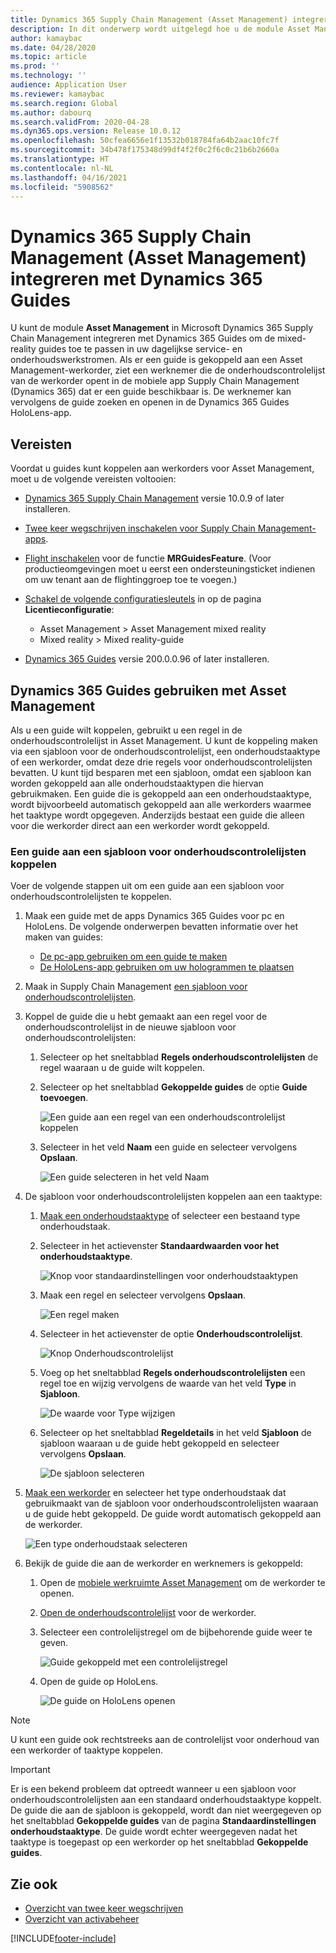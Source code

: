 ```yaml
---
title: Dynamics 365 Supply Chain Management (Asset Management) integreren met Dynamics 365 Guides
description: In dit onderwerp wordt uitgelegd hoe u de module Asset Management in Microsoft Dynamics 365 Supply Chain Management kunt integreren met Dynamics 365 Guides om de mixed-reality guides toe te passen in uw dagelijkse service- en onderhoudswerkstromen.
author: kamaybac
ms.date: 04/28/2020
ms.topic: article
ms.prod: ''
ms.technology: ''
audience: Application User
ms.reviewer: kamaybac
ms.search.region: Global
ms.author: dabourq
ms.search.validFrom: 2020-04-28
ms.dyn365.ops.version: Release 10.0.12
ms.openlocfilehash: 50cfea6656e1f13532b018784fa64b2aac10fc7f
ms.sourcegitcommit: 34b478f175348d99df4f2f0c2f6c0c21b6b2660a
ms.translationtype: HT
ms.contentlocale: nl-NL
ms.lasthandoff: 04/16/2021
ms.locfileid: "5908562"
---
```

# <a name="integrate-dynamics-365-supply-chain-management-asset-management-with-dynamics-365-guides"></a>Dynamics 365 Supply Chain Management (Asset Management) integreren met Dynamics 365 Guides

U kunt de module **Asset Management** in Microsoft Dynamics 365 Supply Chain Management integreren met Dynamics 365 Guides om de mixed-reality guides toe te passen in uw dagelijkse service- en onderhoudswerkstromen. Als er een guide is gekoppeld aan een Asset Management-werkorder, ziet een werknemer die de onderhoudscontrolelijst van de werkorder opent in de mobiele app Supply Chain Management (Dynamics 365) dat er een guide beschikbaar is. De werknemer kan vervolgens de guide zoeken en openen in de Dynamics 365 Guides HoloLens-app.

## <a name="prerequisites"></a>Vereisten

Voordat u guides kunt koppelen aan werkorders voor Asset Management, moet u de volgende vereisten voltooien:

- [Dynamics 365 Supply Chain Management](../../fin-ops-core/fin-ops/index.md) versie 10.0.9 of later installeren.
- [Twee keer wegschrijven inschakelen voor Supply Chain Management-apps](../../fin-ops-core/dev-itpro/data-entities/dual-write/enable-dual-write.md).
- [Flight inschakelen](../../fin-ops-core/dev-itpro/data-entities/data-entities-data-packages.md#features-flighted-in-data-management-and-enabling-flighted-features) voor de functie **MRGuidesFeature**. (Voor productieomgevingen moet u eerst een ondersteuningsticket indienen om uw tenant aan de flightinggroep toe te voegen.)
- [Schakel de volgende configuratiesleutels](/dynamicsax-2012/appuser-itpro/license-code-and-configuration-key-reference) in op de pagina **Licentieconfiguratie**:

    - Asset Management \> Asset Management mixed reality
    - Mixed reality \> Mixed reality-guide

- [Dynamics 365 Guides](/dynamics365/mixed-reality/guides/setup#step-2-create-a-common-data-service-environment-and-install-the-dynamics-365-guides-solution) versie 200.0.0.96 of later installeren.

## <a name="use-dynamics-365-guides-with-asset-management"></a>Dynamics 365 Guides gebruiken met Asset Management

Als u een guide wilt koppelen, gebruikt u een regel in de onderhoudscontrolelijst in Asset Management. U kunt de koppeling maken via een sjabloon voor de onderhoudscontrolelijst, een onderhoudstaaktype of een werkorder, omdat deze drie regels voor onderhoudscontrolelijsten bevatten. U kunt tijd besparen met een sjabloon, omdat een sjabloon kan worden gekoppeld aan alle onderhoudstaaktypen die hiervan gebruikmaken. Een guide die is gekoppeld aan een onderhoudstaaktype, wordt bijvoorbeeld automatisch gekoppeld aan alle werkorders waarmee het taaktype wordt opgegeven. Anderzijds bestaat een guide die alleen voor die werkorder direct aan een werkorder wordt gekoppeld.

### <a name="associate-a-guide-with-a-maintenance-checklist-template"></a>Een guide aan een sjabloon voor onderhoudscontrolelijsten koppelen

Voer de volgende stappen uit om een guide aan een sjabloon voor onderhoudscontrolelijsten te koppelen.

1. Maak een guide met de apps Dynamics 365 Guides voor pc en HoloLens. De volgende onderwerpen bevatten informatie over het maken van guides:

    - [De pc-app gebruiken om een guide te maken](/dynamics365/mixed-reality/guides/pc-app-overview)
    - [De HoloLens-app gebruiken om uw hologrammen te plaatsen](/dynamics365/mixed-reality/guides/hololens-app-overview)

1. Maak in Supply Chain Management [een sjabloon voor onderhoudscontrolelijsten](setup-for-work-orders/job-groups-and-job-types-variants-trades-and-checklists.md#create-a-maintenance-checklist-template).
1. Koppel de guide die u hebt gemaakt aan een regel voor de onderhoudscontrolelijst in de nieuwe sjabloon voor onderhoudscontrolelijsten:

    1. Selecteer op het sneltabblad **Regels onderhoudscontrolelijsten** de regel waaraan u de guide wilt koppelen.
    1. Selecteer op het sneltabblad **Gekoppelde guides** de optie **Guide toevoegen**.

        ![Een guide aan een regel van een onderhoudscontrolelijst koppelen](media/am-guides-integration-add-guide.png "Een guide aan een regel van een onderhoudscontrolelijst koppelen")

    1. Selecteer in het veld **Naam** een guide en selecteer vervolgens **Opslaan**.

        ![Een guide selecteren in het veld Naam](media/am-guides-integration-select-guide.png "Een guide selecteren in het veld Naam")

1. De sjabloon voor onderhoudscontrolelijsten koppelen aan een taaktype:

    1. [Maak een onderhoudstaaktype](setup-for-work-orders/job-groups-and-job-types-variants-trades-and-checklists.md#create-a-maintenance-job-type) of selecteer een bestaand type onderhoudstaak.
    1. Selecteer in het actievenster **Standaardwaarden voor het onderhoudstaaktype**.

        ![Knop voor standaardinstellingen voor onderhoudstaaktypen](media/am-guides-integration-job-defaults.png "Knop voor standaardinstellingen voor onderhoudstaaktypen")

    1. Maak een regel en selecteer vervolgens **Opslaan**.

        ![Een regel maken](media/am-guides-integration-add-line.png "Een regel maken")

    1. Selecteer in het actievenster de optie **Onderhoudscontrolelijst**.

        ![Knop Onderhoudscontrolelijst](media/am-guides-integration-maintenance-checklist.png "Knop Onderhoudscontrolelijst")

    1. Voeg op het sneltabblad **Regels onderhoudscontrolelijsten** een regel toe en wijzig vervolgens de waarde van het veld **Type** in **Sjabloon**.

        ![De waarde voor Type wijzigen](media/am-guides-integration-checklist-lines.png "De waarde voor Type wijzigen")

    1. Selecteer op het sneltabblad **Regeldetails** in het veld **Sjabloon** de sjabloon waaraan u de guide hebt gekoppeld en selecteer vervolgens **Opslaan**.

        ![De sjabloon selecteren](media/am-guides-integration-checklist-line-details.png "De sjabloon selecteren")

1. [Maak een werkorder](work-orders/manually-created-workorders.md#create-work-order) en selecteer het type onderhoudstaak dat gebruikmaakt van de sjabloon voor onderhoudscontrolelijsten waaraan u de guide hebt gekoppeld. De guide wordt automatisch gekoppeld aan de werkorder.

    ![Een type onderhoudstaak selecteren](media/am-guides-integration-create-work-order.png "Een type onderhoudstaak selecteren")

1. Bekijk de guide die aan de werkorder en werknemers is gekoppeld:

    1. Open de [mobiele werkruimte Asset Management](asset-management-mobile-workspace.md) om de werkorder te openen.
    1. [Open de onderhoudscontrolelijst](asset-management-mobile-workspace.md#view-maintenance-checklist-on-a-work-order-job) voor de werkorder.
    1. Selecteer een controlelijstregel om de bijbehorende guide weer te geven.

        ![Guide gekoppeld met een controlelijstregel](media/am-guides-integration-show-guide.png "Guide gekoppeld met een controlelijstregel")

    1. Open de guide op HoloLens.

        ![De guide on HoloLens openen](media/am-guides-integration-hololens-select.png "De guide op HoloLens openen")

> [!NOTE]
> U kunt een guide ook rechtstreeks aan de controlelijst voor onderhoud van een werkorder of taaktype koppelen.

> [!IMPORTANT]
> Er is een bekend probleem dat optreedt wanneer u een sjabloon voor onderhoudscontrolelijsten aan een standaard onderhoudstaaktype koppelt. De guide die aan de sjabloon is gekoppeld, wordt dan niet weergegeven op het sneltabblad **Gekoppelde guides** van de pagina **Standaardinstellingen onderhoudstaaktype**. De guide wordt echter weergegeven nadat het taaktype is toegepast op een werkorder op het sneltabblad **Gekoppelde guides**.

## <a name="see-also"></a>Zie ook

- [Overzicht van twee keer wegschrijven](../../fin-ops-core/dev-itpro/data-entities/dual-write/dual-write-overview.md)
- [Overzicht van activabeheer](index.md)


[!INCLUDE[footer-include](../../includes/footer-banner.md)]